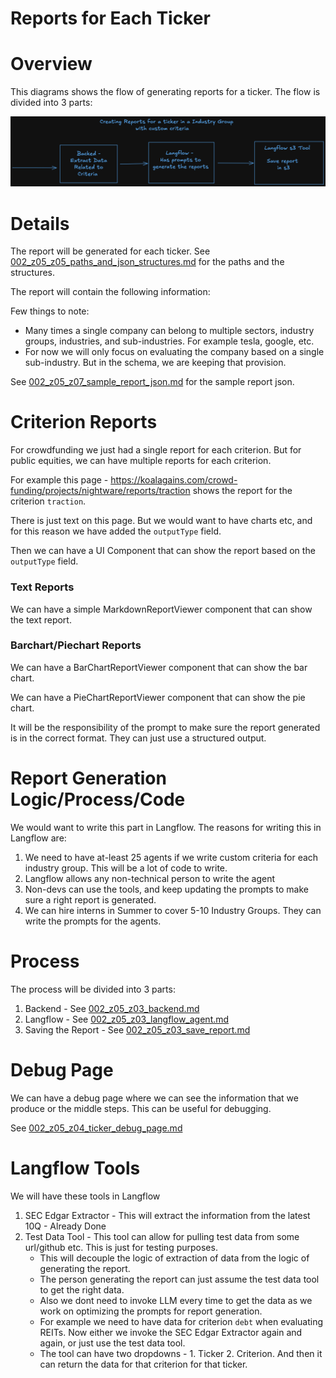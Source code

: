 # Reports for Each Ticker

# Overview
This diagrams shows the flow of generating reports for a ticker. The flow is divided into 3 parts:

![Process](./images/02_milestones/reports-for-ticker.png)


# Details

The report will be generated for each ticker. See [002_z05_z05_paths_and_json_structures.md](./002_z05_z05_paths_and_json_structures.md) for the paths and the structures.

The report will contain the following information:

Few things to note:
- Many times a single company can belong to multiple sectors, industry groups, industries, and sub-industries. For example tesla, google, etc.
- For now we will only focus on evaluating the company based on a single sub-industry. But in the schema, we are keeping that provision.

See [002_z05_z07_sample_report_json.md](./002_z05_z07_sample_report_json.md) for the sample report json.

# Criterion Reports
For crowdfunding we just had a single report for each criterion. But for public equities, we can have multiple 
reports for each criterion.

For example this page - https://koalagains.com/crowd-funding/projects/nightware/reports/traction shows the report
for the criterion `traction`. 

There is just text on this page. But we would want to have charts etc, and for this reason we have added the `outputType` field.

Then we can have a UI Component that can show the report based on the `outputType` field.

### Text Reports
We can have a simple MarkdownReportViewer component that can show the text report.

### Barchart/Piechart Reports
We can have a BarChartReportViewer component that can show the bar chart.

We can have a PieChartReportViewer component that can show the pie chart.

It will be the responsibility of the prompt to make sure the report generated is in the correct format. They can
just use a structured output.



# Report Generation Logic/Process/Code

We would want to write this part in Langflow. The reasons for writing this in Langflow are:
1. We need to have at-least 25 agents if we write custom criteria for each industry group. This will be a lot of code to write.
2. Langflow allows any non-technical person to write the agent
3. Non-devs can use the tools, and keep updating the prompts to make sure a right report is generated.
4. We can hire interns in Summer to cover 5-10 Industry Groups. They can write the prompts for the agents.

# Process

The process will be divided into 3 parts:
1. Backend - See [002_z05_z03_backend.md](./002_z05_z03_backend.md)
2. Langflow - See [002_z05_z03_langflow_agent.md](./002_z05_z03_langflow_agent.md)
3. Saving the Report - See [002_z05_z03_save_report.md](./002_z05_z03_save_report.md)


# Debug Page
We can have a debug page where we can see the information that we produce or the middle steps. This can be useful for debugging.

See [002_z05_z04_ticker_debug_page.md](./002_z05_z04_ticker_debug_page.md)


# Langflow Tools
We will have these tools in Langflow
1. SEC Edgar Extractor - This will extract the information from the latest 10Q - Already Done
2. Test Data Tool - This tool can allow for pulling test data from some url/github etc. This is just for testing purposes.
   - This will decouple the logic of extraction of data from the logic of generating the report. 
   - The person generating the report can just assume the test data tool to get the right data.
   - Also we dont need to invoke LLM every time to get the data as we work on optimizing the prompts for report generation.
   - For example we need to have data for criterion `debt` when evaluating REITs. Now either we invoke the SEC Edgar Extractor again and again, or just use the test data tool.
   - The tool can have two dropdowns - 1. Ticker 2. Criterion. And then it can return the data for that criterion for that ticker.

